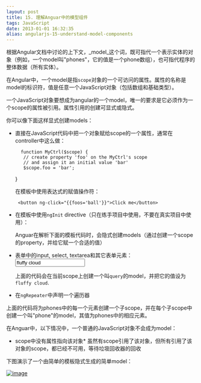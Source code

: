 ```yaml
---
layout: post
title: 15. 理解Anguar中的模型组件
tags: JavaScript
date: 2013-01-01 16:32:35
alias: angularjs-15-understand-model-components
---
```


根据Angular文档中讨论的上下文，_model_这个词，既可指代一个表示实体的对象（例如，一个model叫"phones"，它的值是一个phone数组），也可指代程序的整体数据（所有实体）。

在Angular中，一个model是指`scope`对象的一个可访问的属性。属性的名称是model的标识符，值是任意一个JavaScript对象（包括数组和基础类型）。

一个JavaScript对象要想成为angular的一个model，唯一的要求是它必须作为一个scope的属性被引用。属性引用的创建可显式或隐式。

你可以像下面这样显式创建models：

*   直接在JavaScript代码中把一个对象赋给scope的一个属性，通常在controller中这么做：

          function MyCtrl($scope) {
           // create property 'foo' on the MyCtrl's scope
           // and assign it an initial value 'bar'
           $scope.foo = 'bar';
       }

    在模板中使用表达式的赋值操作符：

         <button ng-click="{{foos='ball'}}">Click me</button>

*   在模板中使用`ngInit` directive（只在练手项目中使用，不要在真实项目中使用）：
       <body ng-init=" foo = 'bar' ">

    Anguar在解析下面的模板代码时，会隐式创建models（通过创建一个scope的property，并给它赋一个合适的值）

*   表单中的input, select, textarea和其它表单元素：
       <input ng-model="query" value="fluffy cloud">

    上面的代码会在当前scope上创建一个叫`query`的model，并把它的值设为`fluffy cloud`.

*   在`ngRepeater`中声明一个遍历器
      <p ng-repeat="phone in phones"></p>

上面的代码将为phones中的每一个元素创建一个子scope，并在每个子scope中创建一个叫"phone"的model，其值为phones中的相应元素。

在Anguar中，以下情况中，一个普通的JavaScript对象不会成为model：

*   scope中没有属性指向该对象*   虽然有scope引用了该对象，但所有引用了该对象的scope，都已经不可用，等待垃圾回收器的回收

下图演示了一个由简单的模板隐式生成的简单model：

[![image](http://freewind.me/wp-content/uploads/2013/01/image_thumb3.png "image")](http://freewind.me/wp-content/uploads/2013/01/image3.png)
